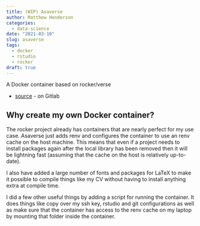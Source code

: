 ```yaml
---
title: (WIP) Asaverse
author: Matthew Henderson
categories:
  - data-science
date: "2021-03-10"
slug: asaverse
tags:
  - docker
  - rstudio
  - rocker
draft: true
---
```


A Docker container based on rocker/verse

* [source](https://gitlab.com/mjhds/asaverse) - on Gitlab

## Why create my own Docker container?

The rocker project already has containers that are nearly
perfect for my use case. Asaverse just adds renv and configures
the container to use an renv cache on the host machine. This
means that even if a project needs to install packages again
after the local library has been removed then it will be
lightning fast (assuming that the cache on the host is relatively
up-to-date).

I also have added a large number of fonts and packages for LaTeX
to make it possible to compile things like my CV without
having to install anything extra at compile time.

I did a few other useful things by adding a script for running the
container. It does things like copy over my ssh key, rstudio and git
configurations as well as make sure that the container has access
to the renv cache on my laptop by mounting that folder inside the
container.
